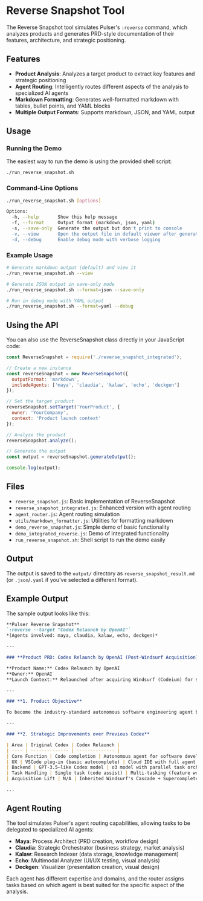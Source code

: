 # Reverse Snapshot Tool

The Reverse Snapshot tool simulates Pulser's `:reverse` command, which analyzes products and generates PRD-style documentation of their features, architecture, and strategic positioning.

## Features

- **Product Analysis**: Analyzes a target product to extract key features and strategic positioning
- **Agent Routing**: Intelligently routes different aspects of the analysis to specialized AI agents
- **Markdown Formatting**: Generates well-formatted markdown with tables, bullet points, and YAML blocks
- **Multiple Output Formats**: Supports markdown, JSON, and YAML output

## Usage

### Running the Demo

The easiest way to run the demo is using the provided shell script:

```bash
./run_reverse_snapshot.sh
```

### Command-Line Options

```bash
./run_reverse_snapshot.sh [options]

Options:
  -h, --help       Show this help message
  -f, --format     Output format (markdown, json, yaml)
  -s, --save-only  Generate the output but don't print to console
  -v, --view       Open the output file in default viewer after generating
  -d, --debug      Enable debug mode with verbose logging
```

### Example Usage

```bash
# Generate markdown output (default) and view it
./run_reverse_snapshot.sh --view

# Generate JSON output in save-only mode
./run_reverse_snapshot.sh --format=json --save-only

# Run in debug mode with YAML output
./run_reverse_snapshot.sh --format=yaml --debug
```

## Using the API

You can also use the ReverseSnapshot class directly in your JavaScript code:

```javascript
const ReverseSnapshot = require('./reverse_snapshot_integrated');

// Create a new instance
const reverseSnapshot = new ReverseSnapshot({
  outputFormat: 'markdown',
  includeAgents: ['maya', 'claudia', 'kalaw', 'echo', 'deckgen']
});

// Set the target product
reverseSnapshot.setTarget('YourProduct', {
  owner: 'YourCompany',
  context: 'Product launch context'
});

// Analyze the product
reverseSnapshot.analyze();

// Generate the output
const output = reverseSnapshot.generateOutput();

console.log(output);
```

## Files

- `reverse_snapshot.js`: Basic implementation of ReverseSnapshot
- `reverse_snapshot_integrated.js`: Enhanced version with agent routing
- `agent_router.js`: Agent routing simulation
- `utils/markdown_formatter.js`: Utilities for formatting markdown
- `demo_reverse_snapshot.js`: Simple demo of basic functionality
- `demo_integrated_reverse.js`: Demo of integrated functionality
- `run_reverse_snapshot.sh`: Shell script to run the demo easily

## Output

The output is saved to the `output/` directory as `reverse_snapshot_result.md` (or `.json`/`.yaml` if you've selected a different format).

## Example Output

The sample output looks like this:

```markdown
**Pulser Reverse Snapshot**
`:reverse --target "Codex Relaunch by OpenAI"`
*(Agents involved: maya, claudia, kalaw, echo, deckgen)*

---

### **Product PRD: Codex Relaunch by OpenAI (Post-Windsurf Acquisition)**

**Product Name:** Codex Relaunch by OpenAI
**Owner:** OpenAI
**Launch Context:** Relaunched after acquiring Windsurf (Codeium) for $3B

---

### **1. Product Objective**

To become the industry-standard autonomous software engineering agent by combining OpenAI's LLMs with acquired technology, offering end-to-end capability in a cloud-isolated environment.

---

### **2. Strategic Improvements over Previous Codex**

| Area | Original Codex | Codex Relaunch |
| ---- | -------------- | -------------- |
| Core Function | Code completion | Autonomous agent for software development |
| UX | VSCode plug-in (basic autocomplete) | Cloud IDE with full agent execution sandbox |
| Backend | GPT-3.5–like Codex model | o3 model with parallel task orchestration |
| Task Handling | Single task (code assist) | Multi-tasking (feature write, test, PR, debug) |
| Acquisition Lift | N/A | Inherited Windsurf's Cascade + Supercomplete |

...
```

## Agent Routing

The tool simulates Pulser's agent routing capabilities, allowing tasks to be delegated to specialized AI agents:

- **Maya**: Process Architect (PRD creation, workflow design)
- **Claudia**: Strategic Orchestrator (business strategy, market analysis)
- **Kalaw**: Research Indexer (data storage, knowledge management)
- **Echo**: Multimodal Analyzer (UI/UX testing, visual analysis)
- **Deckgen**: Visualizer (presentation creation, visual design)

Each agent has different expertise and domains, and the router assigns tasks based on which agent is best suited for the specific aspect of the analysis.